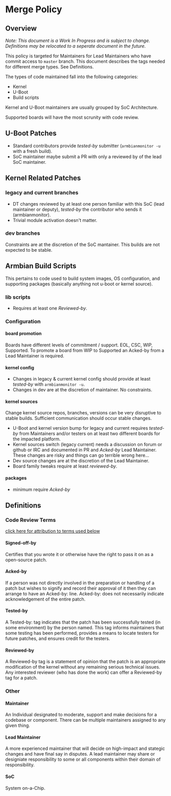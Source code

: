 # Merge Policy

## Overview

_Note: This document is a Work In Progress and is subject to change.  Definitions may be relocated to a seperate document in the future._

This policy is targeted for Maintainers for Lead Maintainers who have commit access to `master` branch.  This document describes the tags needed for different merge types.  See Definitions.

The types of code maintained fall into the following categories:

* Kernel
* U-Boot
* Build scripts

Kernel and U-Boot maintainers are usually grouped by SoC Architecture.

Supported boards will have the most scrunity with code review.

## U-Boot Patches

- Standard contributors provide _tested-by_ submitter (`armbianmonitor -u` with a fresh build).
- SoC maintainer maybe submit a PR with only a reviewed by of the lead SoC maintainer.

## Kernel Related Patches

### legacy and current branches

- DT changes reviewed by at least one person familiar with this SoC (lead maintainer or deputy), _tested-by_ the contributor who sends it (armbianmonitor).
- Trivial module activation doesn't matter.

### dev branches

Constraints are at the discretion of the SoC mantainer.  This builds are not expected to be stable.

## Armbian Build Scripts

This pertains to code used to build system images, OS configuration, and supporting packages (basically anything not u-boot or kernel source).

### lib scripts

* Requires at least one _Reviewed-by_.

### Configuration

#### board promotion

Boards have different levels of commitment / support.  EOL, CSC, WIP, Supported.  To promote a board from WIP to Supported an Acked-by from a Lead Maintainer is required.

#### kernel config

* Changes in legacy & current kernel config should provide at least _tested-by_  with `armbianmonitor -u`.
* Changes in dev are at the discretion of maintainer.  No constraints.

#### kernel sources

Change kernel source repos, branches, versions can be very disruptive to stable builds.  Sufficient communication should occur stable changes.

* U-Boot and kernel version bump for legacy and current requires _tested-by_ from Maintainers and/or testers on at least two different boards for the impacted platform. 
* Kernel sources switch (legacy current) needs a discussion on forum or github or IRC and documented in PR and _Acked-by_  Lead Maintainer.  These changes are risky and things can go terrible wrong here...
* Dev source changes are at the discretion of the Lead Maintainer.
* Board family tweaks require at least _reviewed-by_.

#### packages

* minimum require _Acked-by_

## Definitions

### Code Review Terms

[click here for attribution to terms used below](https://lists.x.org/archives/xorg-devel/2009-October/003036.html)

#### Signed-off-by

Certifies that you wrote it or otherwise have the right to pass it on as a open-source patch.

#### Acked-by 

If a person was not directly involved in the preparation or handling of a patch but wishes to signify and record their approval of it then they can arrange to have an Acked-by: line.  Acked-by: does not necessarily indicate acknowledgement of the entire patch.

#### Tested-by

A Tested-by: tag indicates that the patch has been successfully tested (in some environment) by the person named.  This tag informs maintainers that some testing has been performed, provides a means to locate testers for future patches, and ensures credit for the testers.

#### Reviewed-by

A Reviewed-by tag is a statement of opinion that the patch is an appropriate modification of the kernel without any remaining serious technical issues.  Any interested reviewer (who has done the work) can offer a Reviewed-by tag for a patch. 

### Other

#### Maintainer

An Individual designated to moderate, support and make decisions for a codebase or component.  There can be multiple maintainers assigned to any given thing.

#### Lead Maintainer

A more experienced maintainer that will decide on high-impact and stategic changes and have final say in disputes.  A lead maintainer may share or designiate responsibility to some or all components within their domain of responsibility.

#### SoC

System on-a-Chip.
